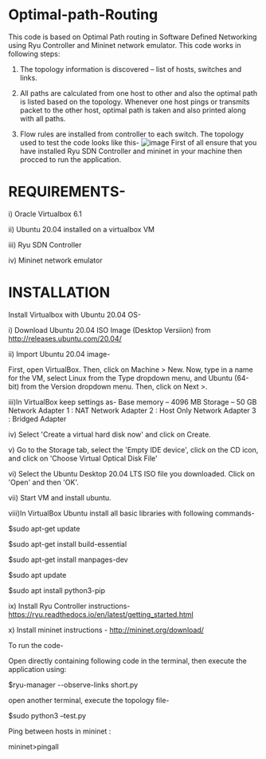# Optimal-path-Routing
This code is based on Optimal Path routing in Software Defined Networking using Ryu Controller and Mininet network emulator.
This code works in following steps:

1. The topology information is discovered – list of hosts, switches and links.

2. All paths are calculated from one host to other and also the optimal path is listed
based on the topology. Whenever one host pings or transmits packet to the other
host, optimal path is taken and also printed along with all paths.

3. Flow rules are installed from controller to each switch.
The topology used to test the code looks like this-
![image](https://user-images.githubusercontent.com/83832139/130363645-b5edb608-8842-48e9-9642-9923183749d5.png)
First of all ensure that you have installed Ryu SDN Controller and mininet in your machine then procced to run the application.

# REQUIREMENTS-

i) Oracle Virtualbox 6.1

ii) Ubuntu 20.04 installed on a virtualbox VM

iii) Ryu SDN Controller

iv) Mininet network emulator

# INSTALLATION

Install Virtualbox with Ubuntu 20.04 OS-

i) Download Ubuntu 20.04 ISO Image (Desktop Versiion) from http://releases.ubuntu.com/20.04/

ii) Import Ubuntu 20.04 image- 

First, open VirtualBox. Then, click on Machine > New. Now, type in a name for the VM, select Linux from the Type dropdown menu, and Ubuntu (64-bit) from the Version dropdown menu. Then, click on Next >.

iii)In VirtualBox keep settings as-
Base memory – 4096 MB
Storage – 50 GB
Network Adapter 1 : NAT
Network Adapter 2 : Host Only
Network Adapter 3 : Bridged Adapter

iv) Select 'Create a virtual hard disk now' and click on Create.

v) Go to the Storage tab, select the 'Empty IDE device', click on the CD icon, and click on 'Choose Virtual Optical Disk File'

vi) Select the Ubuntu Desktop 20.04 LTS ISO file you downloaded. Click on 'Open' and then 'OK'.

vii) Start VM and install ubuntu.

viii)In VirtualBox Ubuntu install all basic libraries with following commands-

$sudo apt-get update

$sudo apt-get install build-essential

$sudo apt-get install manpages-dev

$sudo apt update

$sudo apt install python3-pip

ix) Install Ryu Controller instructions- https://ryu.readthedocs.io/en/latest/getting_started.html

x) Install mininet instructions - http://mininet.org/download/

To run the code-

Open directly containing following code in the terminal, then execute the application using:

$ryu-manager --observe-links short.py

open another terminal, execute the topology file-

$sudo python3 –test.py

Ping between hosts in mininet :

mininet>pingall
